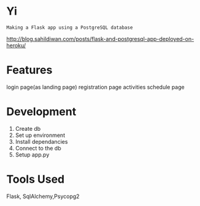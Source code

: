 # Yi
    Making a Flask app using a PostgreSQL database

http://blog.sahildiwan.com/posts/flask-and-postgresql-app-deployed-on-heroku/

# Features
login page(as landing page)
registration page
activities schedule page

 

# Development 
1. Create db
2. Set up environment
3. Install dependancies
4. Connect to the db
5. Setup app.py


# Tools Used
Flask, SqlAlchemy,Psycopg2
